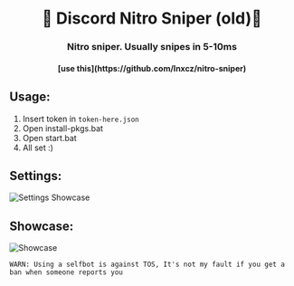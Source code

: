 <h1 align="center">🎨 Discord Nitro Sniper (old)🎨</h1>
<h3 align="center">Nitro sniper. Usually snipes in 5-10ms</h3>
<h4 align="center">[use this](https://github.com/lnxcz/nitro-sniper)</h4> 

## Usage:
1. Insert token in `token-here.json`
2. Open install-pkgs.bat
3. Open start.bat
4. All set :)

## Settings:
![Settings Showcase](https://wheres-my-ta.co/tPJXWl.png)

## Showcase:
![Showcase](https://wheres-my-ta.co/UyT5AB.png)

`WARN: Using a selfbot is against TOS, It's not my fault if you get a ban when someone reports you`
